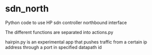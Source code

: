# sdn_north

Python code to use HP sdn controller northbound interface

The different functions are separated into actions.py

hairpin.py is an experimental app that pushes traffic from a certain ip address
through a port in specified datapath id 
